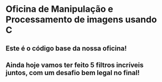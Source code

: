 # Oficina de Manipulação e Processamento de imagens usando C
## Este é o código base da nossa oficina!
## Ainda hoje vamos ter feito 5 filtros incríveis juntos, com um desafio bem legal no final! 

